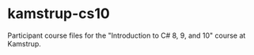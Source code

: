 # kamstrup-cs10
Participant course files for the "Introduction to C# 8, 9, and 10" course at Kamstrup.
